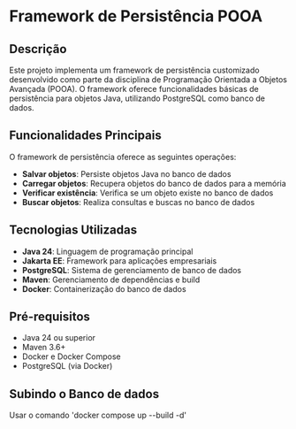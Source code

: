 # Framework de Persistência POOA

## Descrição

Este projeto implementa um framework de persistência customizado desenvolvido como parte da disciplina de Programação Orientada a Objetos Avançada (POOA). O framework oferece funcionalidades básicas de persistência para objetos Java, utilizando PostgreSQL como banco de dados.

## Funcionalidades Principais

O framework de persistência oferece as seguintes operações:

- **Salvar objetos**: Persiste objetos Java no banco de dados
- **Carregar objetos**: Recupera objetos do banco de dados para a memória
- **Verificar existência**: Verifica se um objeto existe no banco de dados
- **Buscar objetos**: Realiza consultas e buscas no banco de dados

## Tecnologias Utilizadas

- **Java 24**: Linguagem de programação principal
- **Jakarta EE**: Framework para aplicações empresariais
- **PostgreSQL**: Sistema de gerenciamento de banco de dados
- **Maven**: Gerenciamento de dependências e build
- **Docker**: Containerização do banco de dados

## Pré-requisitos

- Java 24 ou superior
- Maven 3.6+
- Docker e Docker Compose
- PostgreSQL (via Docker)

## Subindo o Banco de dados
Usar o comando 'docker compose up --build -d'